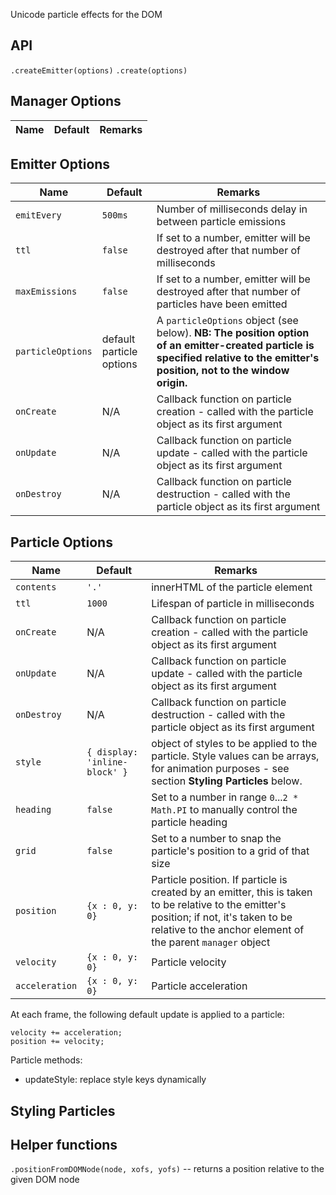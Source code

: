Unicode particle effects for the DOM

API
---

`.createEmitter(options)`
`.create(options)`

Manager Options
---------------

| Name      | Default                   | Remarks                            |
| ----      | -------                   | ---------------------------------- | 

Emitter Options
---------------

| Name        | Default                   | Remarks                            |
| ----        | -------                   | ---------------------------------- | 
| `emitEvery` | `500ms`                 | Number of milliseconds delay in between particle emissions                                   |
| `ttl`       | `false`                 | If set to a number, emitter will be destroyed after that number of milliseconds |
| `maxEmissions` | `false`              | If set to a number, emitter will be destroyed after that number of particles have been emitted |
| `particleOptions` | default particle options | A `particleOptions` object (see below). **NB: The position option of an emitter-created particle is specified relative to the emitter's position, not to the window origin.** |
| `onCreate`  | N/A                       | Callback function on particle creation - called with the particle object as its first argument | 
| `onUpdate`  | N/A                       | Callback function on particle update - called with the particle object as its first argument |
| `onDestroy` | N/A                       | Callback function on particle destruction - called with the particle object as its first argument |

Particle Options
----------------

| Name      | Default                   | Remarks                             |
| ----      | -------                   | ----------------------------------- |
| `contents`      | `'.'`                     | innerHTML of the particle element |
| `ttl`       | `1000`                    | Lifespan of particle in milliseconds |
| `onCreate`  | N/A                       | Callback function on particle creation - called with the particle object as its first argument | 
| `onUpdate`  | N/A                       | Callback function on particle update - called with the particle object as its first argument |
| `onDestroy` | N/A                       | Callback function on particle destruction - called with the particle object as its first argument |
| `style` | `{ display: 'inline-block' }` | object of styles to be applied to the particle. Style values can be arrays, for animation purposes - see section **Styling Particles** below.
| `heading` | `false` | Set to a number in range `0`...`2 * Math.PI` to manually control the particle heading
| `grid` | `false` | Set to a number to snap the particle's position to a grid of that size 
| `position` | `{x : 0, y: 0}` | Particle position. If particle is created by an emitter, this is taken to be relative to the emitter's position; if not, it's taken to be relative to the anchor element of the parent `manager` object |
| `velocity` | `{x : 0, y: 0}` | Particle velocity |
| `acceleration` | `{x : 0, y: 0}` | Particle acceleration |

At each frame, the following default update is applied to a particle: 

```
velocity += acceleration;
position += velocity;
```

Particle methods:

- updateStyle: replace style keys dynamically


Styling Particles
-----------------





Helper functions
----------------

`.positionFromDOMNode(node, xofs, yofs)` -- returns a position relative to the given DOM node